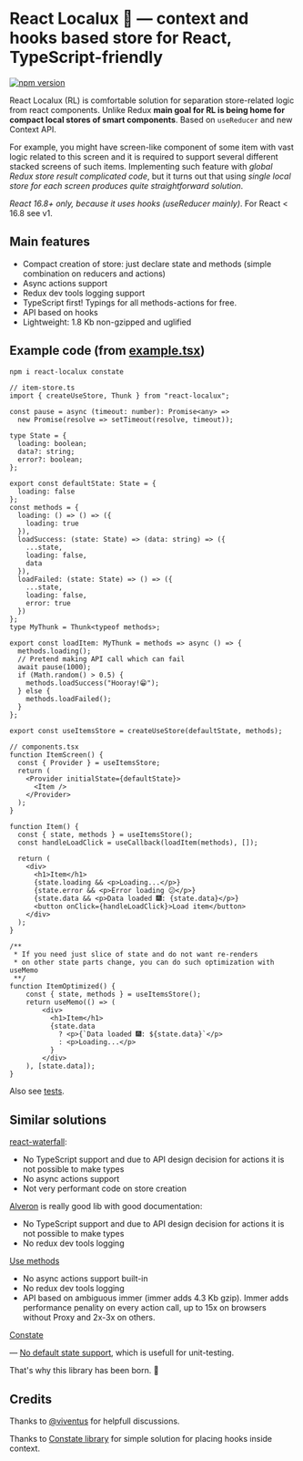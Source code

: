 # React Localux 🐬 — context and hooks based store for React, TypeScript-friendly

[![npm version](https://badge.fury.io/js/react-localux.svg)](https://www.npmjs.com/package/react-localux)

React Localux (RL) is comfortable solution for separation store-related logic from react components. Unlike Redux **main goal for RL is being home for compact local stores of smart components**. Based on `useReducer` and new Context API.

For example, you might have screen-like component of some item with vast logic related to this screen and it is required to support several different stacked screens of such items. Implementing such feature with _global Redux store result complicated code_, but it turns out that using _single local store for each screen produces quite straightforward solution_.

_React 16.8+ only, because it uses hooks (useReducer mainly)_. For React < 16.8 see v1.

## Main features

- Compact creation of store: just declare state and methods (simple combination on reducers and actions)
- Async actions support
- Redux dev tools logging support
- TypeScript first! Typings for all methods-actions for free.
- API based on hooks
- Lightweight: 1.8 Kb non-gzipped and uglified

## Example code (from [example.tsx](example/example.tsx))

```bash
npm i react-localux constate
```

```tsx
// item-store.ts
import { createUseStore, Thunk } from "react-localux";

const pause = async (timeout: number): Promise<any> =>
  new Promise(resolve => setTimeout(resolve, timeout));

type State = {
  loading: boolean;
  data?: string;
  error?: boolean;
};

export const defaultState: State = {
  loading: false
};
const methods = {
  loading: () => () => ({
    loading: true
  }),
  loadSuccess: (state: State) => (data: string) => ({
    ...state,
    loading: false,
    data
  }),
  loadFailed: (state: State) => () => ({
    ...state,
    loading: false,
    error: true
  })
};
type MyThunk = Thunk<typeof methods>;

export const loadItem: MyThunk = methods => async () => {
  methods.loading();
  // Pretend making API call which can fail
  await pause(1000);
  if (Math.random() > 0.5) {
    methods.loadSuccess("Hooray!😁");
  } else {
    methods.loadFailed();
  }
};

export const useItemsStore = createUseStore(defaultState, methods);

// components.tsx
function ItemScreen() {
  const { Provider } = useItemsStore;
  return (
    <Provider initialState={defaultState}>
      <Item />
    </Provider>
  );
}

function Item() {
  const { state, methods } = useItemsStore();
  const handleLoadClick = useCallback(loadItem(methods), []);

  return (
    <div>
      <h1>Item</h1>
      {state.loading && <p>Loading...</p>}
      {state.error && <p>Error loading 😕</p>}
      {state.data && <p>Data loaded 🎆: {state.data}</p>}
      <button onClick={handleLoadClick}>Load item</button>
    </div>
  );
}

/**
 * If you need just slice of state and do not want re-renders
 * on other state parts change, you can do such optimization with useMemo
 **/
function ItemOptimized() {
    const { state, methods } = useItemsStore();
    return useMemo(() => (
        <div>
          <h1>Item</h1>
          {state.data
            ? <p>{`Data loaded 🎆: ${state.data}`</p>
            : <p>Loading...</p>
          }
        </div>
    ), [state.data]);
}

```

Also see [tests](__tests__/create-store.spec.tsx).

## Similar solutions

[react-waterfall](https://github.com/didierfranc/react-waterfall):

- No TypeScript support and due to API design decision for actions it is not possible to make types
- No async actions support
- Not very performant code on store creation

[Alveron](https://github.com/rofrischmann/alveron) is really good lib with good documentation:

- No TypeScript support and due to API design decision for actions it is not possible to make types
- No redux dev tools logging

[Use methods](https://github.com/pelotom/use-methods)

- No async actions support built-in
- No redux dev tools logging
- API based on ambiguous immer (immer adds 4.3 Kb gzip). Immer adds performance penality on every action call, up to 15x on browsers without Proxy and 2x-3x on others.

[Constate](https://github.com/diegohaz/constate)

— [No default state support](https://github.com/diegohaz/constate/pull/40), which is usefull for unit-testing.

That's why this library has been born. 👭

## Credits

Thanks to [@viventus](https://github.com/viventus) for helpfull discussions.

Thanks to [Constate library](https://github.com/diegohaz/constate) for simple solution for placing hooks inside context.
